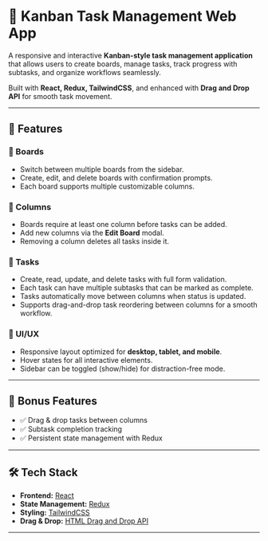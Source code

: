 # 📝 Kanban Task Management Web App

A responsive and interactive **Kanban-style task management application** that allows users to create boards, manage tasks, track progress with subtasks, and organize workflows seamlessly.  

Built with **React, Redux, TailwindCSS**, and enhanced with **Drag and Drop API** for smooth task movement.  

---

## 🚀 Features

### 🔹 Boards
- Switch between multiple boards from the sidebar.  
- Create, edit, and delete boards with confirmation prompts.  
- Each board supports multiple customizable columns.  

### 🔹 Columns
- Boards require at least one column before tasks can be added.  
- Add new columns via the **Edit Board** modal.  
- Removing a column deletes all tasks inside it.  

### 🔹 Tasks
- Create, read, update, and delete tasks with full form validation.  
- Each task can have multiple subtasks that can be marked as complete.  
- Tasks automatically move between columns when status is updated.  
- Supports drag-and-drop task reordering between columns for a smooth workflow.  

### 🔹 UI/UX
- Responsive layout optimized for **desktop, tablet, and mobile**.  
- Hover states for all interactive elements.  
- Sidebar can be toggled (show/hide) for distraction-free mode.  

---

## 🎯 Bonus Features
- ✅ Drag & drop tasks between columns  
- ✅ Subtask completion tracking  
- ✅ Persistent state management with Redux  

---

## 🛠️ Tech Stack

- **Frontend:** [React](https://react.dev/)  
- **State Management:** [Redux](https://redux.js.org/)  
- **Styling:** [TailwindCSS](https://tailwindcss.com/)  
- **Drag & Drop:** [HTML Drag and Drop API](https://developer.mozilla.org/en-US/docs/Web/API/HTML_Drag_and_Drop_API)  

---
